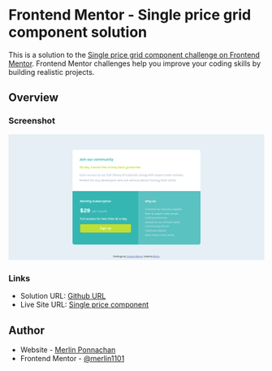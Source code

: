 # Frontend Mentor - Single price grid component solution

This is a solution to the [Single price grid component challenge on Frontend Mentor](https://www.frontendmentor.io/challenges/single-price-grid-component-5ce41129d0ff452fec5abbbc). Frontend Mentor challenges help you improve your coding skills by building realistic projects. 

## Overview

### Screenshot

![](./Result-screenshot.png)

### Links

- Solution URL: [Github URL](https://github.com/merlin1101/single-price-grid-component)
- Live Site URL: [Single price component](https://merlin1101.github.io/single-price-grid-component/)

## Author

- Website - [Merlin Ponnachan](https://merlin1101.github.io/single-price-grid-component/)
- Frontend Mentor - [@merlin1101](https://www.frontendmentor.io/profile/merlin1101)
